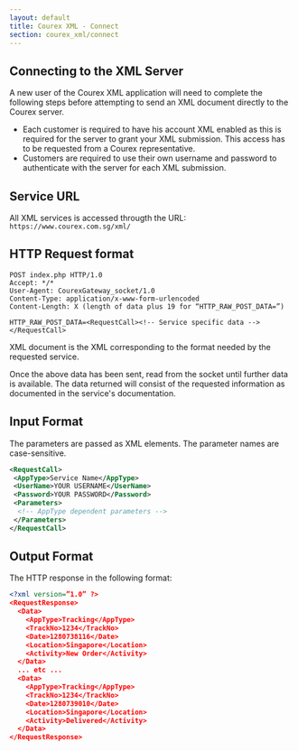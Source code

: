 ```yaml
---
layout: default
title: Courex XML - Connect
section: courex_xml/connect
---
```


## Connecting to the XML Server

A new user of the Courex XML application will need to complete the following steps before attempting to send an XML document directly to the Courex server.

- Each customer is required to have his account XML enabled as this is required for the server to grant your XML submission. This access has to be requested from a Courex representative.
- Customers are required to use their own username and password to authenticate with the server for each XML submission.

## Service URL

All XML services is accessed througth the URL: ```https://www.courex.com.sg/xml/```

## HTTP Request format

```http
POST index.php HTTP/1.0
Accept: */*
User-Agent: CourexGateway_socket/1.0
Content-Type: application/x-www-form-urlencoded
Content-Length: X (length of data plus 19 for “HTTP_RAW_POST_DATA=”)

HTTP_RAW_POST_DATA=<RequestCall><!-- Service specific data --></RequestCall>
```

XML document is the XML corresponding to the format needed by the requested service.

Once the above data has been sent, read from the socket until further data is available. The data returned will consist of the requested information as documented in the service's documentation.

## Input Format

The parameters are passed as XML elements. The parameter names are case-sensitive.

```xml
<RequestCall>
 <AppType>Service Name</AppType>
 <UserName>YOUR USERNAME</UserName>
 <Password>YOUR PASSWORD</Password>
 <Parameters>
  <!-- AppType dependent parameters -->
 </Parameters>
</RequestCall>
```

## Output Format

The HTTP response in the following format:

```xml
<?xml version=”1.0” ?>
<RequestResponse>
  <Data>
    <AppType>Tracking</AppType>
    <TrackNo>1234</TrackNo>
    <Date>1280738116</Date>
    <Location>Singapore</Location>
    <Activity>New Order</Activity>
  </Data>
  ... etc ...
  <Data>
    <AppType>Tracking</AppType>
    <TrackNo>1234</TrackNo>
    <Date>1280739010</Date>
    <Location>Singapore</Location>
    <Activity>Delivered</Activity>
  </Data>
</RequestResponse>
```
